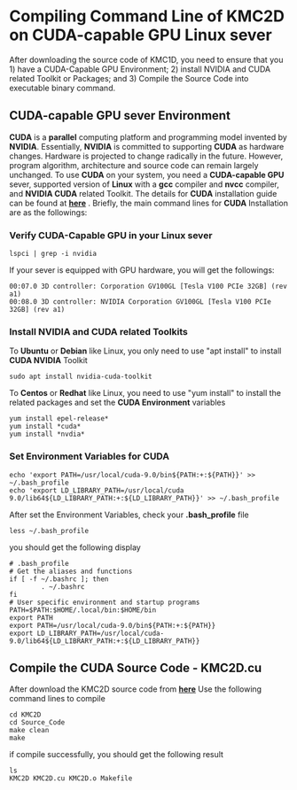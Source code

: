 # Compiling Command Line of KMC2D on CUDA-capable GPU Linux sever

After downloading the source code of KMC1D, you need to ensure that you 1) have a CUDA-Capable GPU Environment; 2) install NVIDIA and CUDA related Toolkit or Packages; and 3) Compile the Source Code into executable binary command.

## CUDA-capable GPU sever Environment
**CUDA** is a **parallel** computing platform and programming model invented by **NVIDIA**. Essentially, **NVIDIA** is committed to supporting **CUDA** as hardware changes. Hardware is projected to change radically in the future. However, program algorithm, architecture and source code can remain largely unchanged. To use **CUDA** on your system, you need a **CUDA-capable GPU** sever, supported version of **Linux** with a **gcc** compiler and **nvcc** compiler, and **NVIDIA CUDA** related Toolkit. The details for **CUDA** installation guide can be found at [**here**](https://docs.nvidia.com/cuda/cuda-installation-guide-linux/index.html#pre-installation-actions) . Briefly, the main command lines for **CUDA** Installation are as the followings:

### Verify CUDA-Capable GPU in your Linux sever
``` 
lspci | grep -i nvidia 
```
If your sever is equipped with GPU hardware, you will get the followings: 
```
00:07.0 3D controller: Corporation GV100GL [Tesla V100 PCIe 32GB] (rev a1)
00:08.0 3D controller: NVIDIA Corporation GV100GL [Tesla V100 PCIe 32GB] (rev a1)
```
### Install NVIDIA and CUDA related Toolkits
To **Ubuntu** or **Debian** like Linux, you only need to use "apt install" to install **CUDA NVIDIA** Toolkit
```
sudo apt install nvidia-cuda-toolkit 
``` 
To **Centos** or **Redhat** like Linux, you need to use "yum install" to install the related packages and set the **CUDA Environment** variables 
```
yum install epel-release*
yum install *cuda*
yum install *nvdia*
```
### Set Environment Variables for CUDA
```
echo 'export PATH=/usr/local/cuda-9.0/bin${PATH:+:${PATH}}' >> ~/.bash_profile
echo 'export LD_LIBRARY_PATH=/usr/local/cuda 9.0/lib64${LD_LIBRARY_PATH:+:${LD_LIBRARY_PATH}}' >> ~/.bash_profile
```
After set the Environment Variables, check your **.bash_profile** file
```
less ~/.bash_profile
``` 
you should get the following display  
```
# .bash_profile
# Get the aliases and functions
if [ -f ~/.bashrc ]; then
        . ~/.bashrc
fi
# User specific environment and startup programs
PATH=$PATH:$HOME/.local/bin:$HOME/bin
export PATH
export PATH=/usr/local/cuda-9.0/bin${PATH:+:${PATH}}
export LD_LIBRARY_PATH=/usr/local/cuda-9.0/lib64${LD_LIBRARY_PATH:+:${LD_LIBRARY_PATH}}
```
## Compile the CUDA Source Code - KMC2D.cu
After download the KMC2D source code from [**here**](http://bioinfo.noble.org/KMC2D/Download.gy)
Use the following command lines to compile 
```
cd KMC2D
cd Source_Code
make clean
make
```
if compile successfully, you should get the following result
```
ls
KMC2D KMC2D.cu KMC2D.o Makefile
```

<!--stackedit_data:
eyJoaXN0b3J5IjpbLTYxMjEzNzc1NSwxMzUwNTc1Njc3LDIwNz
k5NzgyMzUsLTE5NDM4NjM4MjksOTMyMDcxODk1LDMwODI1ODM1
MiwtMTk1NjM1NzYwMywtMTQ4NzMxNDg4OCwtMTM0NzQ5MzcsMT
UxODExMDMxNSwxNzM5NjQ1Nzc2LDEwNjMwMDA3NjcsMTkzODM1
OTcyOCwtMTM5MjUwNDI0NCwtMTI4NjMyODM3NiwtMTEwMDgxMT
Q4XX0=
-->